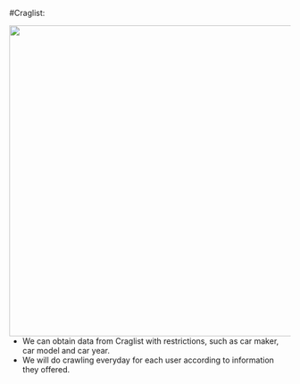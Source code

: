 #Craglist:

<img align=right src="../img/Crawl.png" style="width:557px;height=635px">

- We can obtain data from Craglist with restrictions, such as car maker, car model and car year.
- We will do crawling everyday for each user according to information they offered.
